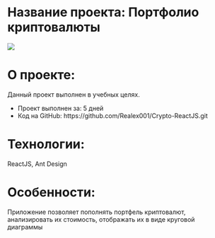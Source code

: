 <h1>Название проекта: Портфолио криптовалюты</h1>
<img src="https://github.com/Realex001/Crypto-ReactJS/assets/164393853/20b31b84-eb84-40b5-8b65-a6fecb2590af" >


<h1>О проекте:</h1>
<p>Данный проект выполнен в учебных целях.</p>
<ul>
  <li>Проект выполнен за: 5 дней</li>
  <li>Код на GitHub: https://github.com/Realex001/Crypto-ReactJS.git  </li>
</ul>

<h1>Технологии:</h1>
<p>ReactJS, Ant Design</p>

<h1>Особенности:</h1>
<p>Приложение позволяет пополнять портфель криптовалют, анализировать их стоимость, отображать их в виде круговой диаграммы</p>
